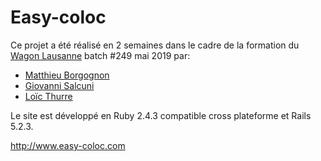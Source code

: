 # Easy-coloc

Ce projet a été réalisé en 2 semaines dans le cadre de la formation du [Wagon Lausanne](https://www.lewagon.com/) batch #249 mai 2019 par:

* [Matthieu Borgognon](https://github.com/matbgn)
* [Giovanni Salcuni](https://github.com/Giovanni532)
* [Loïc Thurre](https://github.com/LCthur)

Le site est développé en Ruby 2.4.3 compatible cross plateforme et Rails 5.2.3.

http://www.easy-coloc.com


